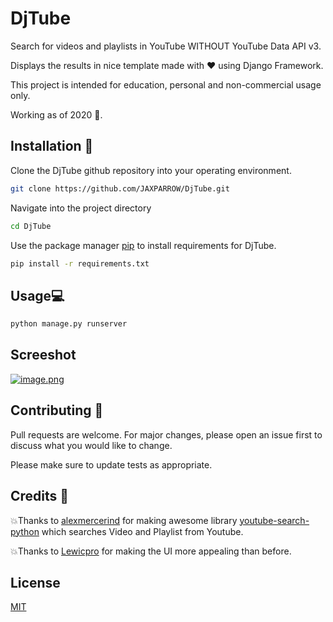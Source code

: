 # DjTube

Search for videos and playlists in YouTube WITHOUT YouTube Data API v3.

Displays the results in nice template made with ❤️ using Django Framework.

This project is intended for education, personal and non-commercial usage only.

Working as of 2020 📆.


## Installation 🔧

Clone the DjTube github repository into your operating environment.
```bash
git clone https://github.com/JAXPARROW/DjTube.git
```

Navigate into the project directory
```bash
cd DjTube
```

Use the package manager [pip](https://pip.pypa.io/en/stable/) to install requirements for DjTube.
```bash
pip install -r requirements.txt
```

## Usage💻

```python
python manage.py runserver
```
## Screeshot
[![image.png](https://i.postimg.cc/6qpg2XgV/image.png)](https://postimg.cc/tZ82wLX7)


## Contributing 📝
Pull requests are welcome. For major changes, please open an issue first to discuss what you would like to change.

Please make sure to update tests as appropriate.

## Credits 💎
💥Thanks to [alexmercerind](https://github.com/alexmercerind) for making awesome library [youtube-search-python](https://github.com/alexmercerind/youtube-search-python) which searches Video and Playlist from Youtube.

💥Thanks to [Lewicpro](https://github.com/lewicpro) for making the UI more appealing than before.

## License 
[MIT](https://choosealicense.com/licenses/mit/)
